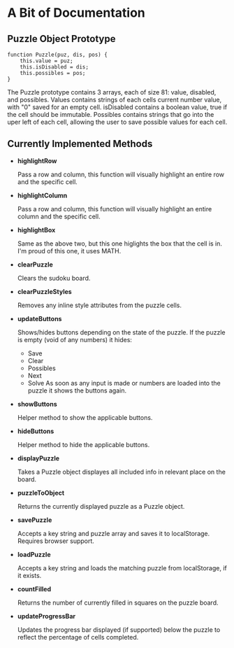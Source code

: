 A Bit of Documentation
======================

Puzzle Object Prototype
-----------------------

    function Puzzle(puz, dis, pos) {
        this.value = puz;
        this.isDisabled = dis;
        this.possibles = pos;
    }

The Puzzle prototype contains 3 arrays, each of size 81: value, 
disabled, and possibles. Values contains strings of each cells
current number value, with "0" saved for an empty cell. isDisabled
contains a boolean value, true if the cell should be immutable.
Possibles contains strings that go into the uper left of each
cell, allowing the user to save possible values for each cell.

Currently Implemented Methods
-----------------------------

* **highlightRow**

    Pass a row and column, this function will visually highlight an
    entire row and the specific cell.

* **highlightColumn**

    Pass a row and column, this function will visually highlight an
    entire column and the specific cell.

* **highlightBox**

    Same as the above two, but this one higlights the box that the
    cell is in. I'm proud of this one, it uses MATH.

* **clearPuzzle**

    Clears the sudoku board.

* **clearPuzzleStyles**

    Removes any inline style attributes from the puzzle cells.

* **updateButtons**

    Shows/hides buttons depending on the state of the puzzle. If
    the puzzle is empty (void of any numbers) it hides:
    * Save
    * Clear
    * Possibles
    * Next
    * Solve
    As soon as any input is made or numbers are loaded into the
    puzzle it shows the buttons again.

* **showButtons**
    
    Helper method to show the applicable buttons.

* **hideButtons**
    
    Helper method to hide the applicable buttons.

* **displayPuzzle**

    Takes a Puzzle object displayes all included info in relevant
    place on the board. 

* **puzzleToObject**

    Returns the currently displayed puzzle as a Puzzle object.

* **savePuzzle**
    
    Accepts a key string and puzzle array and saves it to
    localStorage. Requires browser support.

* **loadPuzzle**

    Accepts a key string and loads the matching puzzle from
    localStorage, if it exists.

* **countFilled**

    Returns the number of currently filled in squares on the puzzle 
    board.

* **updateProgressBar**
    
    Updates the progress bar displayed (if supported) below the
    puzzle to reflect the percentage of cells completed.
